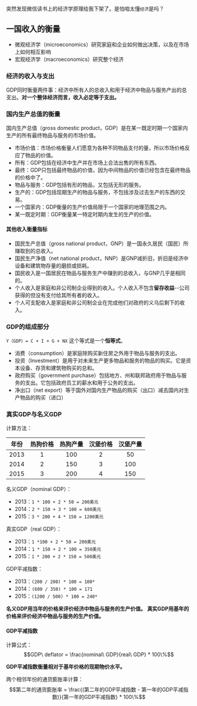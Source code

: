 突然发现微信读书上的经济学原理给我下架了。是怕咱太懂`经济`是吗？

## 一国收入的衡量

- 微观经济学（microeconomics）研究家庭和企业如何做出决策，以及在市场上如何相互影响
- 宏观经济学（macroeconomics）研究整个经济

### 经济的收入与支出

GDP同时衡量两件事：经济中所有人的总收入和用于经济中物品与服务产出的总支出。**对一个整体经济而言，收入必定等于支出。**

### 国内生产总值的衡量

 国内生产总值（gross domestic product，GDP）是在某一既定时期一个国家内生产的所有最终物品与服务的市场价值。

- 市场价值：市场价格衡量人们愿意为各种不同物品支付的量，所以市场价格反应了物品的价值。
- 所有：GDP包括在经济中生产并在市场上合法出售的所有东西。
- 最终：GDP只包括最终物品的价值，因为中间物品的价值已经包含在最终物品的价格中了。
- 物品与服务：GDP包括有形的物品，又包括无形的服务。
- 生产的：GDP包括现期生产的物品与服务，不包括涉及过去生产的东西的交易。
- 一个国家内：GDP衡量的生产价值局限于一个国家的地理范围之内。
- 某一既定时期：GDP衡量某一特定时期内发生的生产的价值。

#### 其他收入衡量指标

- 国民生产总值（gross national product，GNP）是一国永久居民（国民）所赚取到的总收入。
- 国民生产净值（net national product，NNP）是GNP减折旧，折旧是经济中设备和建筑物存量的磨损或损耗。
- 国民收入是一国居民在物品与服务生产中赚到的总收入，与GNP几乎是相同的。
- 个人收入是家庭和非公司制企业得到的收入。个人收入不包含**留存收益**--公司获得的但没有支付给其所有者的收入。
- 个人可支配收入是家庭和非公司制企业在完成他们对政府的义乌后剩下的收入。

### GDP的组成部分

`Y（GDP）= C + I + G + NX`
这个等式是一个**恒等式**。

- 消费（consumption）是家庭除购买新住房之外用于物品与服务的支出。
- 投资（Investment）是用于对未来生产更多物品和服务的物品的购买。它是资本设备、存货和建筑物购买的总和。
- 政府购买（government purchase）包括地方、州和联邦政府用于物品与服务的支出。它包括政府员工的薪水和用于公务的支出。
- 净出口（net export）等于国外对国内生产物品的购买（出口）减去国内对生产物品的购买（进口）

### 真实GDP与名义GDP

计算方法：

|年份|热狗价格|热狗产量|汉堡价格|汉堡产量|
|:-:|:-:|:-:|:-:|:-:|
|2013|1|100|2|50|
|2014|2|150|3|100|
|2015|3|200|4|150|

名义GDP（nominal GDP）：
- 2013：`1 * 100 + 2 * 50 = 200美元` 
- 2014：`2 * 150 + 3 * 100 = 600美元`
- 2015：`3 * 200 + 4 * 150 = 1200美元`

真实GDP（real GDP）：
- 2013：`1 *100 + 2 * 50 = 200美元`
- 2014：`1 * 150 + 2 * 100 = 350美元`
- 2015：`1 * 200 + 2 * 150 = 500美元`

GDP平减指数：
- 2013：`(200 / 200) * 100 = 100*`
- 2014：`(600 / 350) * 100 = 171`
- 2015：`(1200 / 500) * 100 = 240*`

**名义GDP用当年的价格来评价经济中物品与服务的生产价值。**
**真实GDP用基年的价格来评价经济中物品与服务的生产价值。**

#### GDP平减指数

计算公式：
$$GDP\ deflator = \frac{nominal\ GDP}{real\ GDP} * 100\%$$


**GDP平减指数衡量相对于基年价格的现期物价水平。**

两个相邻年份的通货膨胀率计算：
$$第二年的通货膨胀率 = \frac{(第二年的GDP平减指数 - 第一年的GDP平减指数)}{第一年的GDP平减指数} * 100\%$$